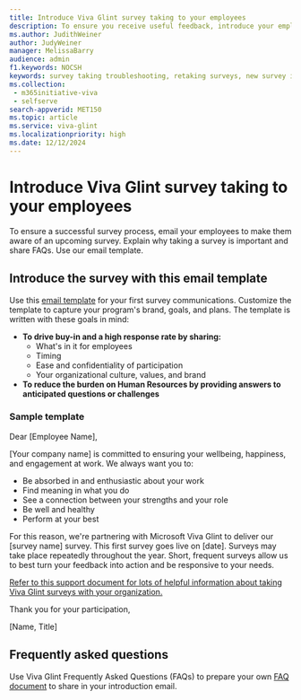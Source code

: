 ```yaml
---
title: Introduce Viva Glint survey taking to your employees
description: To ensure you receive useful feedback, introduce your employees to the survey process and share troubleshooting solutions. 
ms.author: JudithWeiner
author: JudyWeiner
manager: MelissaBarry
audience: admin
f1.keywords: NOCSH
keywords: survey taking troubleshooting, retaking surveys, new survey invite, resend survey invite, how to take a viva glint survey 
ms.collection: 
 - m365initiative-viva
 - selfserve
search-appverid: MET150
ms.topic: article
ms.service: viva-glint
ms.localizationpriority: high
ms.date: 12/12/2024
---
```


# Introduce Viva Glint survey taking to your employees

To ensure a successful survey process, email your employees to make them aware of an upcoming survey. Explain why taking a survey is important and share FAQs. Use our email template.

## Introduce the survey with this email template

Use this [email template](#sample-template) for your first survey communications. Customize the template to capture your program's brand, goals, and plans. The template is written with these goals in mind:

- **To drive buy-in and a high response rate by sharing:**
  - What's in it for employees
  - Timing
  - Ease and confidentiality of participation
  - Your organizational culture, values, and brand
- **To reduce the burden on Human Resources by providing answers to anticipated questions or challenges**

### Sample template

Dear [Employee Name],

[Your company name] is committed to ensuring your wellbeing, happiness, and engagement at work. We always want you to:

- Be absorbed in and enthusiastic about your work
- Find meaning in what you do
- See a connection between your strengths and your role
- Be well and healthy
- Perform at your best

For this reason, we're partnering with Microsoft Viva Glint to deliver our [survey name] survey. This first survey goes live on [date].  Surveys may take place repeatedly throughout the year.  Short, frequent surveys allow us to best turn your feedback into action and be responsive to your needs.

[Refer to this support document for lots of helpful information about taking Viva Glint surveys with your organization.](https://support.microsoft.com/topic/how-to-take-a-viva-glint-survey-6691b3c7-d7f4-48f5-a69f-d1fe5ce528a5)

Thank you for your participation,

[Name, Title]

## Frequently asked questions

Use Viva Glint Frequently Asked Questions (FAQs) to prepare your own [FAQ document](survey-taker-faq.md) to share in your introduction email.
